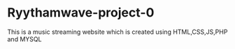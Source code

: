 # Ryythamwave-project-0
This is a music streaming website which is created using HTML,CSS,JS,PHP and MYSQL
